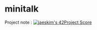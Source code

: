 # minitalk
Project note : [![jaeskim's 42Project Score](https://badge42.herokuapp.com/api/project/emaugale/minitalk)](https://github.com/JaeSeoKim/badge42)
